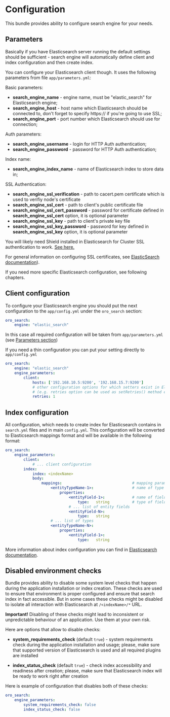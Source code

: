 Configuration
=============

This bundle provides ability to configure search engine for your needs.

Parameters
----------

Basically if you have Elasticsearch server running the default settings should be sufficient - search engine will automatically
define client and index configuration and then create index. 

You can configure your Elasticsearch client though. It uses the following parameters from file `app/parameters.yml`:

Basic parameters:
* **search_engine_name** - engine name, must be "elastic_search" for Elasticsearch engine;
* **search_engine_host** - host name which Elasticsearch should be connected to, don't forget to specify https:// if you're going to use SSL;
* **search_engine_port** - port number which Elasticsearch should use for connection;

Auth parameters:
* **search_engine_username** - login for HTTP Auth authentication;
* **search_engine_password** - password for HTTP Auth authentication;

Index name: 
* **search_engine_index_name** - name of Elasticsearch index to store data in;

SSL Authentication:
* **search_engine_ssl_verification** - path to cacert.pem certificate which is used to verifiy node's certificate
* **search_engine_ssl_cert** - path to client's public certificate file
* **search_engine_ssl_cert_password** - password for certificate defined in **search_engine_ssl_cert** option, it is optional parameter
* **search_engine_ssl_key** - path to client's private key file
* **search_engine_ssl_key_password** - password for key defined in **search_engine_ssl_key** option, it is optional parameter

You will likely need Shield installed in Elasticsearch for Cluster SSL authentication to work.
[See here.](https://www.elastic.co/products/shield)

For general information on configuring SSL certificates, see [ElasticSearch documentation](https://www.elastic.co/guide/en/elasticsearch/client/php-api/current/_configuration.html)).

If you need more specific Elasticsearch configuration, see following chapters.

Client configuration
--------------------

To configure your Elasticsearch engine you should put the next configuration to the `app/config.yml` under the `oro_search` section:

```yml
oro_search:
    engine: "elastic_search"
```

In this case all required configuration will be taken from `app/parameters.yml`  (see [Parameters section](#parameters))

If you need a thin configuration you can put your setting directly to `app/config.yml`

```yml
oro_search:
    engine: "elastic_search"
    engine_parameters:
        client:
            hosts: ['192.168.10.5:9200', '192.168.15.7:9200']
            # other configuration options for which setters exist in ElasticSearch\ClientBuilder class
            # (e.g. retries option can be used as setRetries() method exists)
            retries: 1
```

Index configuration
-------------------

All configuration, which needs to create index for Elasticsearch contains in `search.yml` files and in main `config.yml`.
This configuration will be converted to Elasticsearch mappings format and will be available in the following format:

```yml
oro_search:
    engine_parameters:
        client:
            # ... client configuration
        index:
            index: <indexName>
            body:
                mappings:                               # mapping parameters
                    <entityTypeName-1>:                 # name of type
                        properties:
                            <entityField-1>:            # name of field
                                type:   string          # type of field
                            # ... list of entity fields
                            <entityField-N>:
                                type:   string
                    # ... list of types
                    <entityTypeName-N>:
                        properties:
                            <entityField-1>:
                                type:   string
```

More information about index configuration you can find in
[Elasticsearch documentation](https://www.elastic.co/guide/en/elasticsearch/client/php-api/current/_index_management_operations.html).

Disabled environment checks
---------------------------

Bundle provides ability to disable some system level checks that happen during the application installation or index
creation. These checks are used to ensure that environment is proper configured and ensure that search index in fact
accessible. But in some cases these checks might be disabled to isolate all interaction with Elasticsearch at
`/<indexName>/*` URL.

**Important!** Disabling of these checks might lead to inconsistent or unpredictable behaviour of an application.
Use them at your own risk.

Here are options that allow to disable checks:

* **system_requirements_check** (default `true`) - system requirements check during the application installation and
usage; please, make sure that supported version of Elasticsearch is used and all required plugins are installed

* **index_status_check** (default `true`) - check index accessibility and readiness after creation; please, make sure
that Elasticsearch index will be ready to work right after creation

Here is example of configuration that disables both of these checks:

```yml
oro_search:
    engine_parameters:
        system_requirements_check: false
        index_status_check: false
```

